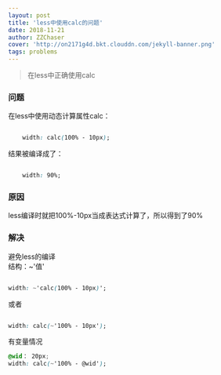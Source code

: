 ```yaml
---
layout: post
title: 'less中使用calc的问题'
date: 2018-11-21
author: ZZChaser
cover: 'http://on2171g4d.bkt.clouddn.com/jekyll-banner.png'
tags: problems
---
```


> 在less中正确使用calc

### 问题

在less中使用动态计算属性calc：

``` css

    width: calc(100% - 10px);

```

结果被编译成了：

``` css

    width: 90%;

```

### 原因

less编译时就把100%-10px当成表达式计算了，所以得到了90%

### 解决

避免less的编译  
结构：~'值'

``` css

width: ~'calc(100% - 10px)';

```

或者

``` css

width: calc(~'100% - 10px');

```

有变量情况

``` css
@wid： 20px;
width: calc(~'100% - @wid');

```
